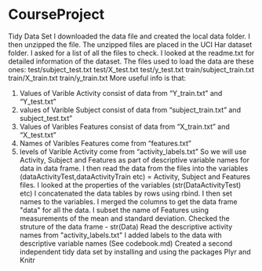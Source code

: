 # CourseProject
Tidy Data Set
I downloaded the data file and created the local data folder.
I then unzipped the file.
The unzipped files are placed in the UCI Har dataset folder. I asked for a list of all the files to check.
I looked at the readme.txt for detailed information of the dataset. The files used to load the data are these ones:
test/subject_test.txt
test/X_test.txt
test/y_test.txt
train/subject_train.txt
train/X_train.txt
train/y_train.txt
More useful info is that:
1. Values of Varible Activity consist of data from “Y_train.txt” and “Y_test.txt”
2. values of Varible Subject consist of data from “subject_train.txt” and subject_test.txt"
3. Values of Varibles Features consist of data from “X_train.txt” and “X_test.txt”
4. Names of Varibles Features come from “features.txt”
5. levels of Varible Activity come from “activity_labels.txt”
So we will use Activity, Subject and Features as part of descriptive variable names for data in data frame.
I then read the data from the files into the variables (dataActivityTest,dataActivityTrain etc) = Activity, Subject and Features files.
I looked at the properties of the variables (str(DataActivityTest) etc)
I concatenated the data tables by rows using rbind.
I then set names to the variables.
I merged the columns to get the data frame "data" for all the data.
I subset the name of Features using measurements of the mean and standard deviation.
Checked the struture of the data frame - str(Data)
Read the descriptive activity names from "activity_labels.txt"
I added labels to the data with descriptive variable names (See codebook.md)
Created a second independent tidy data set by installing and using the packages Plyr and Knitr

